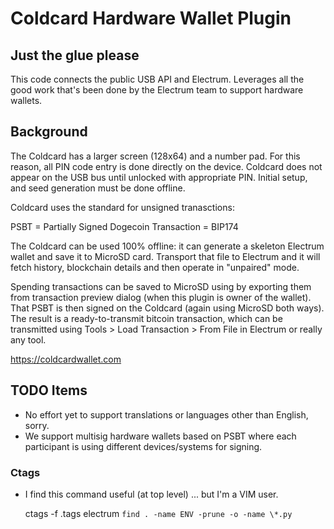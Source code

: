 # Coldcard Hardware Wallet Plugin

## Just the glue please

This code connects the public USB API and Electrum. Leverages all
the good work that's been done by the Electrum team to support
hardware wallets.

## Background

The Coldcard has a larger screen (128x64) and a number pad. For
this reason, all PIN code entry is done directly on the device.
Coldcard does not appear on the USB bus until unlocked with appropriate
PIN. Initial setup, and seed generation must be done offline.

Coldcard uses the standard for unsigned tranasctions:

PSBT = Partially Signed Dogecoin Transaction = BIP174

The Coldcard can be used 100% offline: it can generate a skeleton
Electrum wallet and save it to MicroSD card. Transport that file
to Electrum and it will fetch history, blockchain details and then
operate in "unpaired" mode.

Spending transactions can be saved to MicroSD using by exporting them
from transaction preview dialog (when this plugin is
owner of the wallet). That PSBT is then signed on the Coldcard
(again using MicroSD both ways). The result is a ready-to-transmit
bitcoin transaction, which can be transmitted using Tools > Load
Transaction > From File in Electrum or really any tool.

<https://coldcardwallet.com>

## TODO Items

- No effort yet to support translations or languages other than English, sorry.
- We support multisig hardware wallets based on PSBT where each participant
  is using different devices/systems for signing.

### Ctags

- I find this command useful (at top level) ... but I'm a VIM user.

    ctags -f .tags electrum `find . -name ENV -prune -o -name \*.py`

